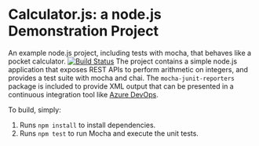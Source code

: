 Calculator.js: a node.js Demonstration Project
==============================================
An example node.js project, including tests with mocha, that behaves like
a pocket calculator.
[![Build Status](https://dev.azure.com/zafarmuhamedov10908/Integrating%20External%20Source%20Control%20with%20Azure%20Pipelines/_apis/build/status/zafarmuhamedov.calculator?branchName=master)](https://dev.azure.com/zafarmuhamedov10908/Integrating%20External%20Source%20Control%20with%20Azure%20Pipelines/_build/latest?definitionId=23&branchName=master)
The project contains a simple node.js application that exposes REST APIs
to perform arithmetic on integers, and provides a test suite with mocha
and chai.  The `mocha-junit-reporters` package is included to provide XML
output that can be presented in a continuous integration tool like
[Azure DevOps](https://azure.com/devops).

To build, simply:

1. Runs `npm install` to install dependencies.
2. Runs `npm test` to run Mocha and execute the unit tests.

